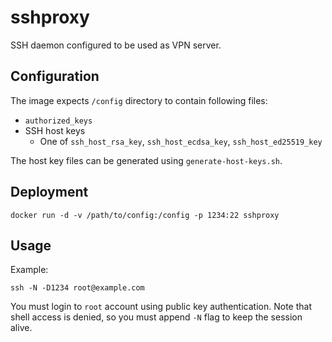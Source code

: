 sshproxy
========

SSH daemon configured to be used as VPN server.


Configuration
-------------

The image expects `/config` directory to contain following files:

 * `authorized_keys`
 * SSH host keys
   - One of `ssh_host_rsa_key`, `ssh_host_ecdsa_key`, `ssh_host_ed25519_key`

The host key files can be generated using `generate-host-keys.sh`.


Deployment
----------

	docker run -d -v /path/to/config:/config -p 1234:22 sshproxy


Usage
-----

Example:

	ssh -N -D1234 root@example.com

You must login to `root` account using public key authentication. Note that
shell access is denied, so you must append `-N` flag to keep the session alive.

